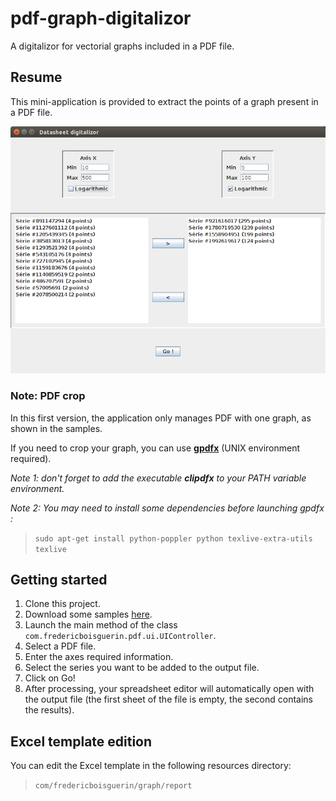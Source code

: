 # pdf-graph-digitalizor
A digitalizor for vectorial graphs included in a PDF file.

## Resume
This mini-application is provided to extract the points of a graph present in a PDF file.

![alt tag](https://github.com/FredericBoisguerin/pdf-graph-digitalizor/blob/master/screenshot.png)

### Note: PDF crop
In this first version, the application only manages PDF with one graph, as shown in the samples.

If you need to crop your graph, you can use **[gpdfx](https://github.com/lehner/gpdfx)** (UNIX environment required).

_Note 1: don't forget to add the executable **clipdfx** to your PATH variable environment._

_Note 2: You may need to install some dependencies before launching gpdfx :_
> `sudo apt-get install python-poppler python texlive-extra-utils texlive`

## Getting started

1. Clone this project.
2. Download some samples [here](https://github.com/FredericBoisguerin/pdf-graph-ditigalizor/tree/master/samples).
3. Launch the main method of the class
`com.fredericboisguerin.pdf.ui.UIController`.
4. Select a PDF file.
5. Enter the axes required information.
6. Select the series you want to be added to the output file.
7. Click on Go!
8. After processing, your spreadsheet editor will automatically open with the output file (the first sheet of the file is empty, the second contains the results).

## Excel template edition
You can edit the Excel template in the following resources directory:
> `com/fredericboisguerin/graph/report`